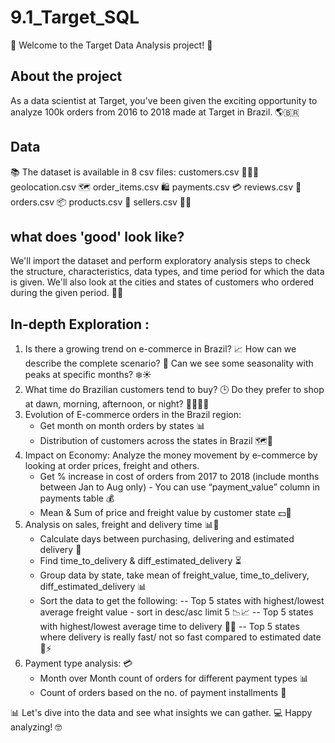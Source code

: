 # 9.1_Target_SQL

🚀 Welcome to the Target Data Analysis project! 🎉

## About the project
As a data scientist at Target, you've been given the exciting opportunity to analyze 100k orders from 2016 to 2018 made at Target in Brazil. 🌎🇧🇷

## Data
📚 The dataset is available in 8 csv files:
    customers.csv 🧑‍🤝‍🧑
    geolocation.csv 🗺️
    order_items.csv 🛍️
    payments.csv 💳
    reviews.csv 📝
    orders.csv 📦
    products.csv 📝
    sellers.csv 👩‍💼

## what does 'good' look like? 
We'll import the dataset and perform exploratory analysis steps to check the structure, characteristics, data types, and time period for which the data is given. We'll also look at the cities and states of customers who ordered during the given period. 🕵️‍♀️

## In-depth Exploration :
1. Is there a growing trend on e-commerce in Brazil? 📈 How can we describe the complete scenario? 🤔 Can we see some seasonality with peaks at specific months? ❄️☀️
2. What time do Brazilian customers tend to buy? 🕒 Do they prefer to shop at dawn, morning, afternoon, or night? 🌅🌇🌄🌃
3. Evolution of E-commerce orders in the Brazil region:
    - Get month on month orders by states 📊
    - Distribution of customers across the states in Brazil 🗺️👥
4. Impact on Economy: Analyze the money movement by e-commerce by looking at order prices, freight and others.
    - Get % increase in cost of orders from 2017 to 2018 (include months between Jan to Aug only) - You can use “payment_value” column in payments table 💰
    - Mean & Sum of price and freight value by customer state 💵🚛
5. Analysis on sales, freight and delivery time 📊🚚
    - Calculate days between purchasing, delivering and estimated delivery 📅
    - Find time_to_delivery & diff_estimated_delivery ⏳
    - Group data by state, take mean of freight_value, time_to_delivery, diff_estimated_delivery 📊
    - Sort the data to get the following:
      -- Top 5 states with highest/lowest average freight value - sort in desc/asc limit 5 📉📈
      -- Top 5 states with highest/lowest average time to delivery 🚛⏰
      -- Top 5 states where delivery is really fast/ not so fast compared to estimated date 🚚⚡
6. Payment type analysis: 💳
    - Month over Month count of orders for different payment types 📊
    - Count of orders based on the no. of payment installments 🔢
      
📊 Let's dive into the data and see what insights we can gather. 💻 Happy analyzing! 🤓
